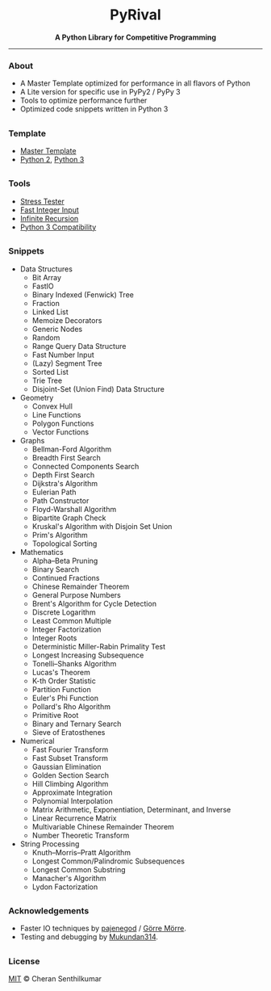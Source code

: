 <h1 align="center">PyRival</h1>
<div align="center">
  <strong>A Python Library for Competitive Programming</strong>
</div>

---

### About
- A Master Template optimized for performance in all flavors of Python
- A Lite version for specific use in PyPy2 / PyPy 3
- Tools to optimize performance further
- Optimized code snippets written in Python 3

##

### Template
- [Master Template](template/template.py)
- [Python 2](template/lite2.py), [Python 3](template/lite3.py)

##

### Tools
- [Stress Tester](tools/stress/stress.py)
- [Fast Integer Input](tools/getnum.py)
- [Infinite Recursion](tools/infinite_recursion.py)
- [Python 3 Compatibility](tools/py3k.py)

##

### Snippets
- Data Structures
  - Bit Array
  - FastIO
  - Binary Indexed (Fenwick) Tree
  - Fraction
  - Linked List
  - Memoize Decorators
  - Generic Nodes
  - Random
  - Range Query Data Structure
  - Fast Number Input
  - (Lazy) Segment Tree
  - Sorted List
  - Trie Tree
  - Disjoint-Set (Union Find) Data Structure
- Geometry
  - Convex Hull
  - Line Functions
  - Polygon Functions
  - Vector Functions
- Graphs
  - Bellman-Ford Algorithm
  - Breadth First Search
  - Connected Components Search
  - Depth First Search
  - Dijkstra's Algorithm
  - Eulerian Path
  - Path Constructor
  - Floyd-Warshall Algorithm
  - Bipartite Graph Check
  - Kruskal's Algorithm with Disjoin Set Union
  - Prim's Algorithm
  - Topological Sorting
- Mathematics
  - Alpha–Beta Pruning
  - Binary Search
  - Continued Fractions
  - Chinese Remainder Theorem
  - General Purpose Numbers
  - Brent's Algorithm for Cycle Detection
  - Discrete Logarithm
  - Least Common Multiple
  - Integer Factorization
  - Integer Roots
  - Deterministic Miller-Rabin Primality Test
  - Longest Increasing Subsequence
  - Tonelli–Shanks Algorithm
  - Lucas's Theorem
  - K-th Order Statistic
  - Partition Function
  - Euler's Phi Function
  - Pollard's Rho Algorithm
  - Primitive Root
  - Binary and Ternary Search
  - Sieve of Eratosthenes
- Numerical
  - Fast Fourier Transform
  - Fast Subset Transform
  - Gaussian Elimination
  - Golden Section Search
  - Hill Climbing Algorithm
  - Approximate Integration
  - Polynomial Interpolation
  - Matrix Arithmetic, Exponentiation, Determinant, and Inverse
  - Linear Recurrence Matrix
  - Multivariable Chinese Remainder Theorem
  - Number Theoretic Transform
- String Processing
  - Knuth–Morris–Pratt Algorithm
  - Longest Common/Palindromic Subsequences
  - Longest Common Substring
  - Manacher's Algorithm
  - Lydon Factorization

##

### Acknowledgements

- Faster IO techniques by [pajenegod](https://codeforces.com/profile/pajenegod) / [Görre Mörre](https://www.codechef.com/users/gorre_morre).
- Testing and debugging by [Mukundan314](https://github.com/Mukundan314).

##

### License
[MIT](LICENSE) © Cheran Senthilkumar
